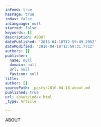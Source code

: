 ```yaml
---
inFeed: true
hasPage: true
inNav: false
inLanguage: null
starred: false
keywords: []
description: ABOUT
datePublished: '2016-04-18T12:59:49.295Z'
dateModified: '2016-04-18T12:59:31.771Z'
authors: []
publisher:
  name: null
  domain: null
  url: null
  favicon: null
title: ''
author: []
sourcePath: _posts/2016-04-18-about.md
published: true
url: about/index.html
_type: Article

---
```

ABOUT